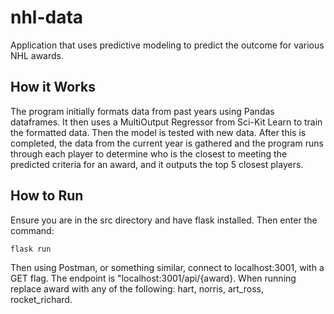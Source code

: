 # nhl-data

Application that uses predictive modeling to predict the outcome for various NHL awards.

## How it Works

The program initially formats data from past years using Pandas dataframes. It then uses a MultiOutput Regressor from Sci-Kit Learn to train the formatted data. Then the model is tested with new data. After this is completed, the data from the current year is gathered and the program runs through each player to determine who is the closest to meeting the predicted criteria for an award, and it outputs the top 5 closest players.

## How to Run

Ensure you are in the src directory and have flask installed. Then enter the command:

```bash
flask run
```

Then using Postman, or something similar, connect to localhost:3001, with a GET flag. The endpoint is "localhost:3001/api/{award}. When running replace award with any of the following: hart, norris, art_ross, rocket_richard.